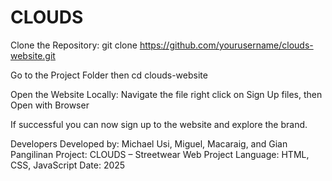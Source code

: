 # CLOUDS
Clone the Repository: git clone https://github.com/yourusername/clouds-website.git

Go to the Project Folder then cd clouds-website

Open the Website Locally: Navigate the file right click on Sign Up files, then Open with Browser

If successful you can now sign up to the website and explore the brand.

Developers
Developed by: Michael Usi, Miguel, Macaraig, and Gian Pangilinan
Project: CLOUDS – Streetwear Web Project
Language: HTML, CSS, JavaScript
Date: 2025
